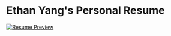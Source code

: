 # Ethan Yang's Personal Resume

[![Resume Preview](Resume_Thumbnail.png)](https://github.com/e-yang6/personal-resume/blob/main/Ethan_Yang_Resume.pdf)
